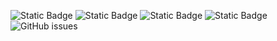 ![Static Badge](https://img.shields.io/badge/blacklists-60-000000) ![Static Badge](https://img.shields.io/badge/blacklisted-2789598-cc0000) ![Static Badge](https://img.shields.io/badge/whitelisted-2245-00CC00) ![Static Badge](https://img.shields.io/badge/streaming_blacklist-28107-000000) ![GitHub issues](https://img.shields.io/github/issues/fabriziosalmi/blacklists)
